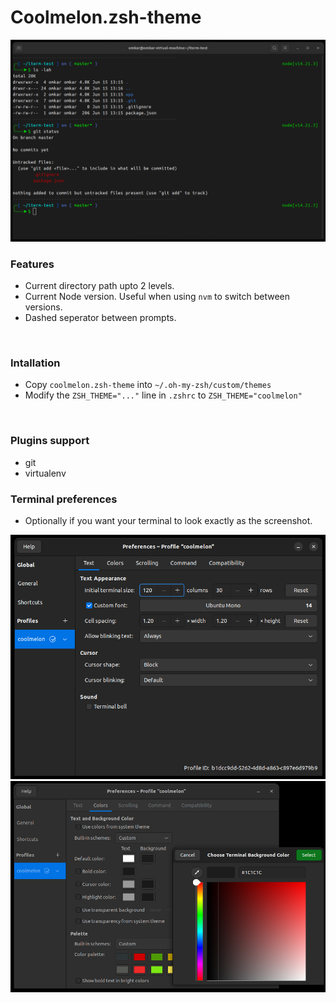 # Coolmelon.zsh-theme

![Alt text](./preview.png?raw=true)

### Features
- Current directory path upto 2 levels.
- Current Node version. Useful when using `nvm` to switch between versions.
- Dashed seperator between prompts.

<br>

### Intallation
- Copy `coolmelon.zsh-theme` into `~/.oh-my-zsh/custom/themes`
- Modify the `ZSH_THEME="..."` line in `.zshrc` to `ZSH_THEME="coolmelon"`

<br>

### Plugins support
- git
- virtualenv


### Terminal preferences
- Optionally if you want your terminal to look exactly as the screenshot.

![Alt text](./terminal_font.png?raw=true)
![Alt text](./colors.png?raw=true)
